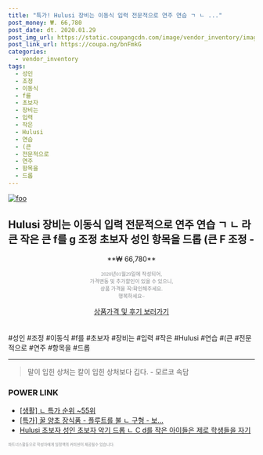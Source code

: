 ```yaml
--- 
title: "특가! Hulusi 장비는 이동식 입력 전문적으로 연주 연습 ㄱ ㄴ ..." 
post_money: ₩. 66,780 
post_date: dt. 2020.01.29 
post_img_url: https://static.coupangcdn.com/image/vendor_inventory/images/2018/03/22/15/4/6c216998-ff6b-4f1f-92aa-261dcc06a92d.jpg 
post_link_url: https://coupa.ng/bnFmkG 
categories: 
  - vendor_inventory 
tags: 
  - 성인 
  - 조정 
  - 이동식 
  - f를 
  - 초보자 
  - 장비는 
  - 입력 
  - 작은 
  - Hulusi 
  - 연습 
  - (큰 
  - 전문적으로 
  - 연주 
  - 항목을 
  - 드롭 
--- 
```

[![foo](https://static.coupangcdn.com/image/vendor_inventory/images/2018/03/22/15/4/6c216998-ff6b-4f1f-92aa-261dcc06a92d.jpg)](https://coupa.ng/bnFmkG) 

## Hulusi 장비는 이동식 입력 전문적으로 연주 연습 ㄱ ㄴ 라 큰 작은 큰 f를 g 조정 초보자 성인 항목을 드롭 (큰 F 조정 - 
<p style="text-align: center;">**₩ 66,780**</p> 
<p style="text-align: center;"><span style="color: #898c8f; font-family: Georgia,Times,serif; font-size: 0.75em;">2020년01월29일에 작성되어, <br>가격변동 및 추가할인이 있을 수 있으니,<br> 상품 가격을 꼭!확인해주세요.<br>행복하세요~</span> 
</p>	 
<div markdown="0" style="text-align: center;"><a href="https://coupa.ng/bnFmkG" class="btn btn--success">상품가격 및 후기 보러가기</a></div> 
<br><br> 
  #성인 #조정 #이동식 #f를 #초보자 #장비는 #입력 #작은 #Hulusi #연습 #(큰 #전문적으로 #연주 #항목을 #드롭 
<hr> 

> 말이 입힌 상처는 칼이 입힌 상처보다 깁다. - 모르코 속담 


### POWER LINK

* <a href="https://blog.naver.com/sakai111/221788360770" target="_blank"> [생활] ㄴ 특가 순위 ~55위</a>
* <a href="https://blog.naver.com/an0733/221788505073" target="_blank">[특가] 꿀 양초 장식품 - 플루트를 불 ㄴ 구형 - 보...</a>
* <a href="https://blog.naver.com/fasyy4321/221788858471" target="_blank">Hulusi 초보자 성인 초보자 악기 드롭 ㄴ C d를 작은 아이들은 제로 학생들을 자기 </a>

<span style="color: #898c8f; font-family: Georgia,Times,serif; font-size: 0.55em;">파트너스활동으로 작성자에게 일정액의 커미션이 제공될수 있습니다.</span> 
